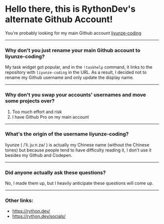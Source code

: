 # Hello there, this is RythonDev's alternate Github Account! 

You're probably looking for my main Github account [liyunze-coding](https://github.com/liyunze-coding)

---

### Why don't you just rename your main Github account to liyunze-coding?

My task widget got popular, and in the `!taskhelp` command, it links to the repository with `liyunze-coding` in the URL. As a result, I decided not to rename my Github username and only update the display name. 

---

### Why don't you swap your accounts' usernames and move some projects over?

1. Too much effort and risk
2. I have Github Pro on my main account 

---

### What's the origin of the username liyunze-coding?

liyunze ( /ˈliː.juːn.zə/  ) is actually my Chinese name (without the Chinese tones) but because people tend to have difficulty reading it, I don't use it besides my Github and Codepen.

---

### Did anyone actually ask these questions?

No, I made them up, but I heavily anticipate these questions will come up.

---

### Other links:

- https://rython.dev/
- https://rython.dev/socials/
